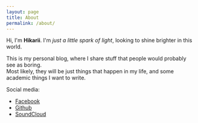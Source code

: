 ```yaml
---
layout: page
title: About
permalink: /about/
---
```


Hi, I'm **Hikarii**. I'm *just a little spark of light*, looking to shine brighter in this world.

This is my personal blog, where I share stuff that people would probably see as boring.<br/>
Most likely, they will be just things that happen in my life, and some academic things I want to write.

Social media:
* [Facebook](https://www.facebook.com/Hikarii0703)
* [Github](https://github.com/Hikarii0703)
* [SoundCloud](https://soundcloud.com/hikarii0703)
